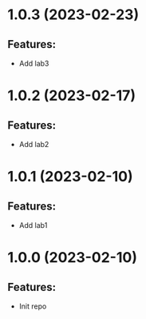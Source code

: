 # 1.0.3 (2023-02-23)
## Features: 
* Add lab3

# 1.0.2 (2023-02-17)
## Features: 
* Add lab2

# 1.0.1 (2023-02-10)
## Features: 
* Add lab1

# 1.0.0 (2023-02-10)
## Features: 
* Init repo
